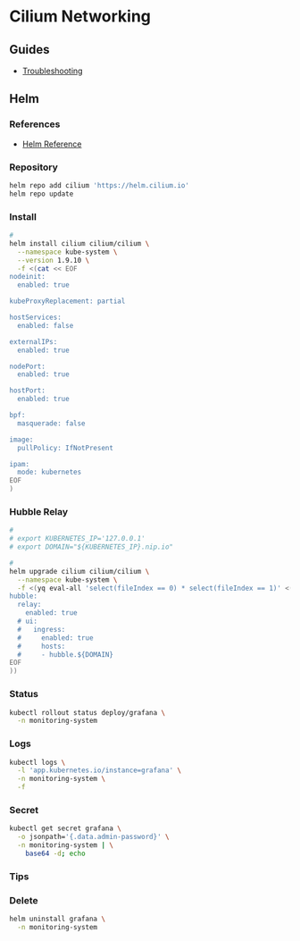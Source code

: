 # Cilium Networking

## Guides

- [Troubleshooting](https://docs.cilium.io/en/v1.9/operations/troubleshooting/)

## Helm

### References

- [Helm Reference](https://docs.cilium.io/en/stable/helm-reference/)

### Repository

```sh
helm repo add cilium 'https://helm.cilium.io'
helm repo update
```

### Install

```sh
#
helm install cilium cilium/cilium \
  --namespace kube-system \
  --version 1.9.10 \
  -f <(cat << EOF
nodeinit:
  enabled: true

kubeProxyReplacement: partial

hostServices:
  enabled: false

externalIPs:
  enabled: true

nodePort:
  enabled: true

hostPort:
  enabled: true

bpf:
  masquerade: false

image:
  pullPolicy: IfNotPresent

ipam:
  mode: kubernetes
EOF
)
```

### Hubble Relay

```sh
#
# export KUBERNETES_IP='127.0.0.1'
# export DOMAIN="${KUBERNETES_IP}.nip.io"

#
helm upgrade cilium cilium/cilium \
  --namespace kube-system \
  -f <(yq eval-all 'select(fileIndex == 0) * select(fileIndex == 1)' <(helm get values cilium -o yaml --namespace kube-system) <(cat << \EOF
hubble:
  relay:
    enabled: true
  # ui:
  #   ingress:
  #     enabled: true
  #     hosts:
  #     - hubble.${DOMAIN}
EOF
))
```

### Status

```sh
kubectl rollout status deploy/grafana \
  -n monitoring-system
```

### Logs

```sh
kubectl logs \
  -l 'app.kubernetes.io/instance=grafana' \
  -n monitoring-system \
  -f
```

### Secret

```sh
kubectl get secret grafana \
  -o jsonpath='{.data.admin-password}' \
  -n monitoring-system | \
    base64 -d; echo
```

### Tips

<!-- #### Policy Trace

```sh
kubectl exec "$NODE1_CILIUM_POD" \
  -n kube-system \
    -- cilium policy trace \
      --src-identity 6 \
      --dst-identity 9560 \
      --dport 8053/UDP
``` -->

### Delete

```sh
helm uninstall grafana \
  -n monitoring-system
```

